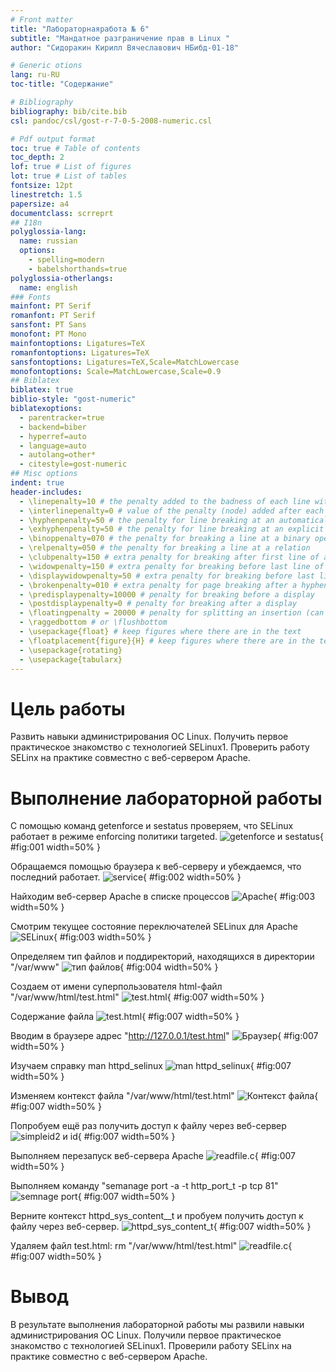 ```yaml
---
# Front matter
title: "Лабораторнаяработа № 6"
subtitle: "Мандатное разграничение прав в Linux "
author: "Сидоракин Кирилл Вячеславович НБибд-01-18"

# Generic otions
lang: ru-RU
toc-title: "Содержание"

# Bibliography
bibliography: bib/cite.bib
csl: pandoc/csl/gost-r-7-0-5-2008-numeric.csl

# Pdf output format
toc: true # Table of contents
toc_depth: 2
lof: true # List of figures
lot: true # List of tables
fontsize: 12pt
linestretch: 1.5
papersize: a4
documentclass: scrreprt
## I18n
polyglossia-lang:
  name: russian
  options:
	- spelling=modern
	- babelshorthands=true
polyglossia-otherlangs:
  name: english
### Fonts
mainfont: PT Serif
romanfont: PT Serif
sansfont: PT Sans
monofont: PT Mono
mainfontoptions: Ligatures=TeX
romanfontoptions: Ligatures=TeX
sansfontoptions: Ligatures=TeX,Scale=MatchLowercase
monofontoptions: Scale=MatchLowercase,Scale=0.9
## Biblatex
biblatex: true
biblio-style: "gost-numeric"
biblatexoptions:
  - parentracker=true
  - backend=biber
  - hyperref=auto
  - language=auto
  - autolang=other*
  - citestyle=gost-numeric
## Misc options
indent: true
header-includes:
  - \linepenalty=10 # the penalty added to the badness of each line within a paragraph (no associated penalty node) Increasing the value makes tex try to have fewer lines in the paragraph.
  - \interlinepenalty=0 # value of the penalty (node) added after each line of a paragraph.
  - \hyphenpenalty=50 # the penalty for line breaking at an automatically inserted hyphen
  - \exhyphenpenalty=50 # the penalty for line breaking at an explicit hyphen
  - \binoppenalty=070 # the penalty for breaking a line at a binary operator
  - \relpenalty=050 # the penalty for breaking a line at a relation
  - \clubpenalty=150 # extra penalty for breaking after first line of a paragraph
  - \widowpenalty=150 # extra penalty for breaking before last line of a paragraph
  - \displaywidowpenalty=50 # extra penalty for breaking before last line before a display math
  - \brokenpenalty=010 # extra penalty for page breaking after a hyphenated line
  - \predisplaypenalty=10000 # penalty for breaking before a display
  - \postdisplaypenalty=0 # penalty for breaking after a display
  - \floatingpenalty = 20000 # penalty for splitting an insertion (can only be split footnote in standard LaTeX)
  - \raggedbottom # or \flushbottom
  - \usepackage{float} # keep figures where there are in the text
  - \floatplacement{figure}{H} # keep figures where there are in the text
  - \usepackage{rotating}
  - \usepackage{tabularx}
---
```


# Цель работы

Развить навыки администрирования ОС Linux. Получить первое практическое знакомство с технологией SELinux1. Проверить работу SELinx на практике совместно с веб-сервером Apache.

# Выполнение лабораторной работы

C помощью команд getenforce и sestatus проверяем, что SELinux работает в режиме enforcing политики targeted.
![getenforce и sestatus](image/1.jpg){ #fig:001 width=50% }

Обращаемся помощью браузера к веб-серверу и убеждаемся, что последний работает.
![service](image/2.jpg){ #fig:002 width=50% }

Найходим веб-сервер Apache в списке процессов
![Apache](image/3.jpg){ #fig:003 width=50% }

Смотрим текущее состояние переключателей SELinux для Apache 
![SELinux](image/4.jpg){ #fig:003 width=50% }

Определяем тип файлов и поддиректорий, находящихся в директории "/var/www"
![тип файлов](image/6.jpg){ #fig:004 width=50% }

Cоздаем от имени суперпользователя html-файл "/var/www/html/test.html"
![test.html](image/9.jpg){ #fig:007 width=50% }

Содержание файла
![test.html](image/9.1.jpg){ #fig:007 width=50% }

Вводим в браузере адрес "http://127.0.0.1/test.html"
![Браузер](image/11.jpg){ #fig:007 width=50% }

Изучаем справку man httpd_selinux
![man httpd_selinux](image/12.jpg){ #fig:007 width=50% }

Изменяем контекст файла "/var/www/html/test.html"
![Контекст файла](image/13.png){ #fig:007 width=50% }


Попробуем ещё раз получить доступ к файлу через веб-сервер
![simpleid2 и id](image/14.jpg){ #fig:007 width=50% }

Выполняем перезапуск веб-сервера Apache
![readfile.c](image/17.jpg){ #fig:007 width=50% }


Выполняем команду "semanage port -a -t http_port_t -р tcp 81"
![semnage port](image/19.jpg){ #fig:007 width=50% }

Верните контекст httpd_sys_cоntent__t и пробуем получить доступ к файлу через веб-сервер.
![httpd_sys_content_t](image/21.jpg){ #fig:007 width=50% }

Удаляем файл test.html: rm "/var/www/html/test.html"
![readfile.c](image/24.jpg){ #fig:007 width=50% }


# Вывод

В результате выполнения лабораторной работы мы развили навыки администрирования ОС Linux. Получили первое практическое знакомство с технологией SELinux1. Проверили работу SELinx на практике совместно с веб-сервером Apache.
